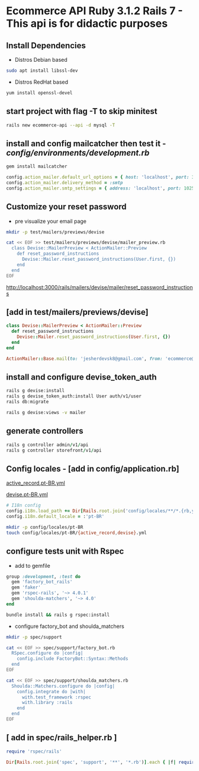 # Ecommerce API Ruby 3.1.2 Rails 7 - This api is for didactic purposes

## Install Dependencies

- Distros Debian based

```bash
sudo apt install libssl-dev
```

- Distros RedHat based

```bash
yum install openssl-devel
```

## start project with flag -T to skip minitest

```bash
rails new ecommerce-api --api -d mysql -T
```

## install and config mailcatcher then test it - _config/environments/development.rb_

```ruby
gem install mailcatcher

config.action_mailer.default_url_options = { host: 'localhost', port: 3000 }
config.action_mailer.delivery_method = :smtp
config.action_mailer.smtp_settings = { address: 'localhost', port: 1025 }
```

## Customize your reset password

- pre visualize your email page

```bash
mkdir -p test/mailers/previews/devise

cat << EOF >> test/mailers/previews/devise/mailer_preview.rb
  class Devise::MailerPreview < ActionMailer::Preview
    def reset_password_instructions
      Devise::Mailer.reset_password_instructions(User.first, {})
    end
  end
EOF
```

[http://localhost:3000/rails/mailers/devise/mailer/reset_password_instructions](http://localhost:3000/rails/mailers/devise/mailer/reset_password_instructions)

## [add in test/mailers/previews/devise]
```ruby
class Devise::MailerPreview < ActionMailer::Preview
  def reset_password_instructions
    Devise::Mailer.reset_password_instructions(User.first, {})
  end
end
```

```ruby
ActionMailer::Base.mail(to: 'jesherdevsk8@gmail.com', from: 'ecommerce@test.com', subject: 'Apenas Testando', body: 'xD').deliver_now!
```

## install and configure devise_token_auth

```bash
rails g devise:install
rails g devise_token_auth:install User auth/v1/user
rails db:migrate

rails g devise:views -v mailer
```

## generate controllers

```ruby
rails g controller admin/v1/api
rails g controller storefront/v1/api
```

## Config locales - [add in config/application.rb]

[active_record.pt-BR.yml](https://github.com/svenfuchs/rails-i18n/blob/master/rails/locale/pt-BR.yml)

[devise.pt-BR.yml](https://gist.github.com/mateusg/924555)

```ruby
# I18n config
config.i18n.load_path += Dir[Rails.root.join('config/locales/**/*.{rb,yml}')]
config.i18n.default_locale = :'pt-BR'
```

```bash
mkdir -p config/locales/pt-BR
touch config/locales/pt-BR/{active_record,devise}.yml
```


## configure tests unit with Rspec

- add to gemfile

```ruby
group :development, :test do
  gem 'factory_bot_rails'
  gem 'faker'
  gem 'rspec-rails', '~> 4.0.1'
  gem 'shoulda-matchers', '~> 4.0'
end
```

```bash
bundle install && rails g rspec:install
```

- configure factory_bot and shoulda_matchers

```bash
mkdir -p spec/support

cat << EOF >> spec/support/factory_bot.rb
  RSpec.configure do |config|
    config.include FactoryBot::Syntax::Methods
  end
EOF

cat << EOF >> spec/support/shoulda_matchers.rb
  Shoulda::Matchers.configure do |config|
    config.integrate do |with|
      with.test_framework :rspec
      with.library :rails
    end
  end
EOF
```
## [ add in spec/rails_helper.rb ]

```ruby
require 'rspec/rails'

Dir[Rails.root.join('spec', 'support', '**', '*.rb')].each { |f| require f }
```